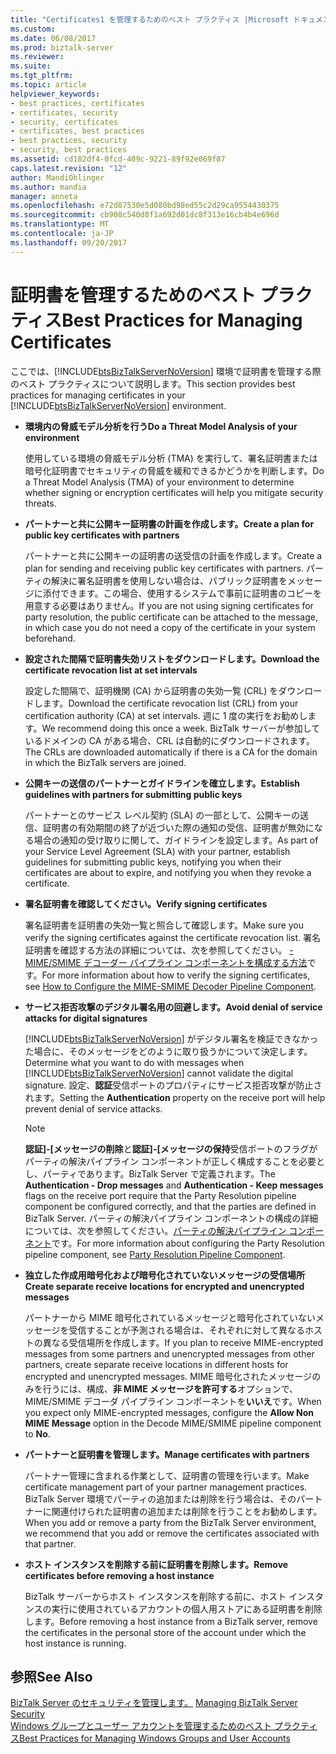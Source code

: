 ```yaml
---
title: "Certificates1 を管理するためのベスト プラクティス |Microsoft ドキュメント"
ms.custom: 
ms.date: 06/08/2017
ms.prod: biztalk-server
ms.reviewer: 
ms.suite: 
ms.tgt_pltfrm: 
ms.topic: article
helpviewer_keywords:
- best practices, certificates
- certificates, security
- security, certificates
- certificates, best practices
- best practices, security
- security, best practices
ms.assetid: cd182df4-0fcd-409c-9221-89f92e069f07
caps.latest.revision: "12"
author: MandiOhlinger
ms.author: mandia
manager: anneta
ms.openlocfilehash: e72d87530e5d080bd98ed55c2d29ca9554430375
ms.sourcegitcommit: cb908c540d8f1a692d01dc8f313e16cb4b4e696d
ms.translationtype: MT
ms.contentlocale: ja-JP
ms.lasthandoff: 09/20/2017
---
```

# <a name="best-practices-for-managing-certificates"></a><span data-ttu-id="6af24-102">証明書を管理するためのベスト プラクティス</span><span class="sxs-lookup"><span data-stu-id="6af24-102">Best Practices for Managing Certificates</span></span>
<span data-ttu-id="6af24-103">ここでは、[!INCLUDE[btsBizTalkServerNoVersion](../includes/btsbiztalkservernoversion-md.md)] 環境で証明書を管理する際のベスト プラクティスについて説明します。</span><span class="sxs-lookup"><span data-stu-id="6af24-103">This section provides best practices for managing certificates in your [!INCLUDE[btsBizTalkServerNoVersion](../includes/btsbiztalkservernoversion-md.md)] environment.</span></span>  
  
-   <span data-ttu-id="6af24-104">**環境内の脅威モデル分析を行う**</span><span class="sxs-lookup"><span data-stu-id="6af24-104">**Do a Threat Model Analysis of your environment**</span></span>  
  
     <span data-ttu-id="6af24-105">使用している環境の脅威モデル分析 (TMA) を実行して、署名証明書または暗号化証明書でセキュリティの脅威を緩和できるかどうかを判断します。</span><span class="sxs-lookup"><span data-stu-id="6af24-105">Do a Threat Model Analysis (TMA) of your environment to determine whether signing or encryption certificates will help you mitigate security threats.</span></span>  
  
-   <span data-ttu-id="6af24-106">**パートナーと共に公開キー証明書の計画を作成します。**</span><span class="sxs-lookup"><span data-stu-id="6af24-106">**Create a plan for public key certificates with partners**</span></span>  
  
     <span data-ttu-id="6af24-107">パートナーと共に公開キーの証明書の送受信の計画を作成します。</span><span class="sxs-lookup"><span data-stu-id="6af24-107">Create a plan for sending and receiving public key certificates with partners.</span></span> <span data-ttu-id="6af24-108">パーティの解決に署名証明書を使用しない場合は、パブリック証明書をメッセージに添付できます。この場合、使用するシステムで事前に証明書のコピーを用意する必要はありません。</span><span class="sxs-lookup"><span data-stu-id="6af24-108">If you are not using signing certificates for party resolution, the public certificate can be attached to the message, in which case you do not need a copy of the certificate in your system beforehand.</span></span>  
  
-   <span data-ttu-id="6af24-109">**設定された間隔で証明書失効リストをダウンロードします。**</span><span class="sxs-lookup"><span data-stu-id="6af24-109">**Download the certificate revocation list at set intervals**</span></span>  
  
     <span data-ttu-id="6af24-110">設定した間隔で、証明機関 (CA) から証明書の失効一覧 (CRL) をダウンロードします。</span><span class="sxs-lookup"><span data-stu-id="6af24-110">Download the certificate revocation list (CRL) from your certification authority (CA) at set intervals.</span></span> <span data-ttu-id="6af24-111">週に 1 度の実行をお勧めします。</span><span class="sxs-lookup"><span data-stu-id="6af24-111">We recommend doing this once a week.</span></span> <span data-ttu-id="6af24-112">BizTalk サーバーが参加しているドメインの CA がある場合、CRL は自動的にダウンロードされます。</span><span class="sxs-lookup"><span data-stu-id="6af24-112">The CRLs are downloaded automatically if there is a CA for the domain in which the BizTalk servers are joined.</span></span>  
  
-   <span data-ttu-id="6af24-113">**公開キーの送信のパートナーとガイドラインを確立します。**</span><span class="sxs-lookup"><span data-stu-id="6af24-113">**Establish guidelines with partners for submitting public keys**</span></span>  
  
     <span data-ttu-id="6af24-114">パートナーとのサービス レベル契約 (SLA) の一部として、公開キーの送信、証明書の有効期間の終了が近づいた際の通知の受信、証明書が無効になる場合の通知の受け取りに関して、ガイドラインを設定します。</span><span class="sxs-lookup"><span data-stu-id="6af24-114">As part of your Service Level Agreement (SLA) with your partner, establish guidelines for submitting public keys, notifying you when their certificates are about to expire, and notifying you when they revoke a certificate.</span></span>  
  
-   <span data-ttu-id="6af24-115">**署名証明書を確認してください。**</span><span class="sxs-lookup"><span data-stu-id="6af24-115">**Verify signing certificates**</span></span>  
  
     <span data-ttu-id="6af24-116">署名証明書を証明書の失効一覧と照合して確認します。</span><span class="sxs-lookup"><span data-stu-id="6af24-116">Make sure you verify the signing certificates against the certificate revocation list.</span></span> <span data-ttu-id="6af24-117">署名証明書を確認する方法の詳細については、次を参照してください。 [- MIME/SMIME デコーダー パイプライン コンポーネントを構成する方法](../core/how-to-configure-the-mime-smime-decoder-pipeline-component.md)です。</span><span class="sxs-lookup"><span data-stu-id="6af24-117">For more information about how to verify the signing certificates, see [How to Configure the MIME-SMIME Decoder Pipeline Component](../core/how-to-configure-the-mime-smime-decoder-pipeline-component.md).</span></span>  
  
-   <span data-ttu-id="6af24-118">**サービス拒否攻撃のデジタル署名用の回避します。**</span><span class="sxs-lookup"><span data-stu-id="6af24-118">**Avoid denial of service attacks for digital signatures**</span></span>  
  
     <span data-ttu-id="6af24-119">[!INCLUDE[btsBizTalkServerNoVersion](../includes/btsbiztalkservernoversion-md.md)] がデジタル署名を検証できなかった場合に、そのメッセージをどのように取り扱うかについて決定します。</span><span class="sxs-lookup"><span data-stu-id="6af24-119">Determine what you want to do with messages when [!INCLUDE[btsBizTalkServerNoVersion](../includes/btsbiztalkservernoversion-md.md)] cannot validate the digital signature.</span></span> <span data-ttu-id="6af24-120">設定、**認証**受信ポートのプロパティにサービス拒否攻撃が防止されます。</span><span class="sxs-lookup"><span data-stu-id="6af24-120">Setting the **Authentication** property on the receive port will help prevent denial of service attacks.</span></span>  
  
    > [!NOTE]
    >  <span data-ttu-id="6af24-121">**認証]-[メッセージの削除**と**認証]-[メッセージの保持**受信ポートのフラグがパーティの解決パイプライン コンポーネントが正しく構成することを必要とし、パーティであります。BizTalk Server で定義されます。</span><span class="sxs-lookup"><span data-stu-id="6af24-121">The **Authentication - Drop messages** and **Authentication - Keep messages** flags on the receive port require that the Party Resolution pipeline component be configured correctly, and that the parties are defined in BizTalk Server.</span></span> <span data-ttu-id="6af24-122">パーティの解決パイプライン コンポーネントの構成の詳細については、次を参照してください。[パーティの解決パイプライン コンポーネント](../core/party-resolution-pipeline-component.md)です。</span><span class="sxs-lookup"><span data-stu-id="6af24-122">For more information about configuring the Party Resolution pipeline component, see [Party Resolution Pipeline Component](../core/party-resolution-pipeline-component.md).</span></span>  
  
-   <span data-ttu-id="6af24-123">**独立した作成用暗号化および暗号化されていないメッセージの受信場所**</span><span class="sxs-lookup"><span data-stu-id="6af24-123">**Create separate receive locations for encrypted and unencrypted messages**</span></span>  
  
     <span data-ttu-id="6af24-124">パートナーから MIME 暗号化されているメッセージと暗号化されていないメッセージを受信することが予測される場合は、それぞれに対して異なるホストの異なる受信場所を作成します。</span><span class="sxs-lookup"><span data-stu-id="6af24-124">If you plan to receive MIME-encrypted messages from some partners and unencrypted messages from other partners, create separate receive locations in different hosts for encrypted and unencrypted messages.</span></span> <span data-ttu-id="6af24-125">MIME 暗号化されたメッセージのみを行うには、構成、**非 MIME メッセージを許可する**オプションで、MIME/SMIME デコーダ パイプライン コンポーネントを**いいえ**です。</span><span class="sxs-lookup"><span data-stu-id="6af24-125">When you expect only MIME-encrypted messages, configure the **Allow Non MIME Message** option in the Decode MIME/SMIME pipeline component to **No**.</span></span>  
  
-   <span data-ttu-id="6af24-126">**パートナーと証明書を管理します。**</span><span class="sxs-lookup"><span data-stu-id="6af24-126">**Manage certificates with partners**</span></span>  
  
     <span data-ttu-id="6af24-127">パートナー管理に含まれる作業として、証明書の管理を行います。</span><span class="sxs-lookup"><span data-stu-id="6af24-127">Make certificate management part of your partner management practices.</span></span> <span data-ttu-id="6af24-128">BizTalk Server 環境でパーティの追加または削除を行う場合は、そのパートナーに関連付けられた証明書の追加または削除を行うことをお勧めします。</span><span class="sxs-lookup"><span data-stu-id="6af24-128">When you add or remove a party from the BizTalk Server environment, we recommend that you add or remove the certificates associated with that partner.</span></span>  
  
-   <span data-ttu-id="6af24-129">**ホスト インスタンスを削除する前に証明書を削除します。**</span><span class="sxs-lookup"><span data-stu-id="6af24-129">**Remove certificates before removing a host instance**</span></span>  
  
     <span data-ttu-id="6af24-130">BizTalk サーバーからホスト インスタンスを削除する前に、ホスト インスタンスの実行に使用されているアカウントの個人用ストアにある証明書を削除します。</span><span class="sxs-lookup"><span data-stu-id="6af24-130">Before removing a host instance from a BizTalk server, remove the certificates in the personal store of the account under which the host instance is running.</span></span>  
  
## <a name="see-also"></a><span data-ttu-id="6af24-131">参照</span><span class="sxs-lookup"><span data-stu-id="6af24-131">See Also</span></span>  
 <span data-ttu-id="6af24-132">[BizTalk Server のセキュリティを管理します。](../core/managing-biztalk-server-security.md) </span><span class="sxs-lookup"><span data-stu-id="6af24-132">[Managing BizTalk Server Security](../core/managing-biztalk-server-security.md) </span></span>  
 [<span data-ttu-id="6af24-133">Windows グループとユーザー アカウントを管理するためのベスト プラクティス</span><span class="sxs-lookup"><span data-stu-id="6af24-133">Best Practices for Managing Windows Groups and User Accounts</span></span>](../core/best-practices-for-managing-windows-groups-and-user-accounts.md)